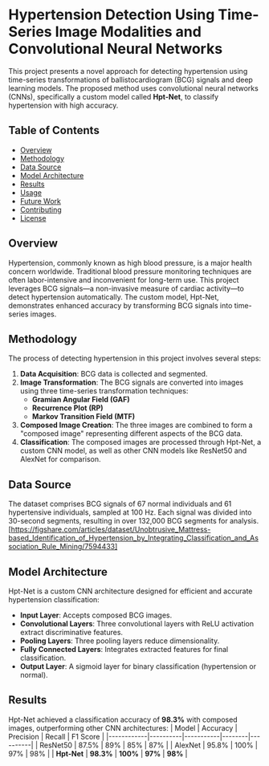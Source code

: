 # Hypertension Detection Using Time-Series Image Modalities and Convolutional Neural Networks

This project presents a novel approach for detecting hypertension using time-series transformations of ballistocardiogram (BCG) signals and deep learning models. The proposed method uses convolutional neural networks (CNNs), specifically a custom model called **Hpt-Net**, to classify hypertension with high accuracy.

## Table of Contents
- [Overview](#overview)
- [Methodology](#methodology)
- [Data Source](#data-source)
- [Model Architecture](#model-architecture)
- [Results](#results)
- [Usage](#usage)
- [Future Work](#future-work)
- [Contributing](#contributing)
- [License](#license)

## Overview
Hypertension, commonly known as high blood pressure, is a major health concern worldwide. Traditional blood pressure monitoring techniques are often labor-intensive and inconvenient for long-term use. This project leverages BCG signals—a non-invasive measure of cardiac activity—to detect hypertension automatically. The custom model, Hpt-Net, demonstrates enhanced accuracy by transforming BCG signals into time-series images.

## Methodology
The process of detecting hypertension in this project involves several steps:
1. **Data Acquisition**: BCG data is collected and segmented.
2. **Image Transformation**: The BCG signals are converted into images using three time-series transformation techniques:
   - **Gramian Angular Field (GAF)**
   - **Recurrence Plot (RP)**
   - **Markov Transition Field (MTF)**
3. **Composed Image Creation**: The three images are combined to form a "composed image" representing different aspects of the BCG data.
4. **Classification**: The composed images are processed through Hpt-Net, a custom CNN model, as well as other CNN models like ResNet50 and AlexNet for comparison.

## Data Source
The dataset comprises BCG signals of 67 normal individuals and 61 hypertensive individuals, sampled at 100 Hz. Each signal was divided into 30-second segments, resulting in over 132,000 BCG segments for analysis.[https://figshare.com/articles/dataset/Unobtrusive_Mattress-based_Identification_of_Hypertension_by_Integrating_Classification_and_Association_Rule_Mining/7594433]

## Model Architecture
Hpt-Net is a custom CNN architecture designed for efficient and accurate hypertension classification:
- **Input Layer**: Accepts composed BCG images.
- **Convolutional Layers**: Three convolutional layers with ReLU activation extract discriminative features.
- **Pooling Layers**: Three pooling layers reduce dimensionality.
- **Fully Connected Layers**: Integrates extracted features for final classification.
- **Output Layer**: A sigmoid layer for binary classification (hypertension or normal).

## Results
Hpt-Net achieved a classification accuracy of **98.3%** with composed images, outperforming other CNN architectures:
| Model      | Accuracy | Precision | Recall | F1 Score |
|------------|----------|-----------|--------|----------|
| ResNet50   | 87.5%    | 89%       | 85%    | 87%      |
| AlexNet    | 95.8%    | 100%      | 97%    | 98%      |
| **Hpt-Net** | **98.3%** | **100%**  | **97%** | **98%**  |

